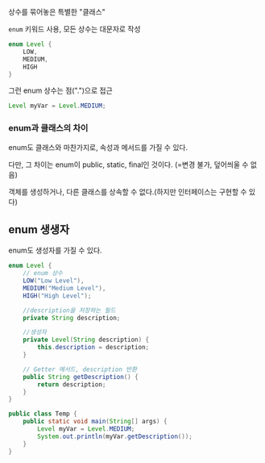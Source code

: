 상수를 묶어놓은 특별한 "클래스"

`enum` 키워드 사용, 모든 상수는 대문자로 작성
```java
enum Level {
    LOW,
    MEDIUM,
    HIGH
}
```
그런 enum 상수는 점(".")으로 접근
```java
Level myVar = Level.MEDIUM;
```

### enum과 클래스의 차이
enum도 클래스와 마찬가지로, 속성과 메서드를 가질 수 있다.

다만, 그 차이는 enum이 public, static, final인 것이다. (=변경 불가, 덮어씌울 수 없음)

객체를 생성하거나, 다른 클래스를 상속할 수 없다.(하지만 인터페이스는 구현할 수 있다)

## enum 생생자
enum도 생성자를 가질 수 있다.
```java
enum Level {
    // enum 상수
    LOW("Low Level"),
    MEDIUM("Medium Level"),
    HIGH("High Level");

    //description을 저장하는 필드
    private String description;

    //생성자
    private Level(String description) {
        this.description = description;
    }

    // Getter 메서드, description 반환
    public String getDescription() {
        return description;
    }
}

public class Temp {
    public static void main(String[] args) {
        Level myVar = Level.MEDIUM;
        System.out.println(myVar.getDescription());
    }
}
```